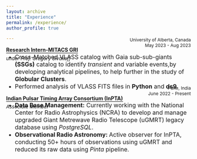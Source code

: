 ```yaml
---
layout: archive
title: "Experience"
permalink: /experience/
author_profile: true

---
```

<span style="border-bottom: 1px solid black; display: inline-block; margin-bottom: 0.4em;"><strong>Research Intern-MITACS GRI</strong></span>  
*<font size="2">under Prof. Gregory Sivakoff </font>*
<div style="text-align: right;margin-top: -80px;"><span style="font-size: 12px;">University of Alberta, Canada</span></div>
<div style="text-align: right;margin-top: 0px;"><span style="font-size: 12px;">May 2023 - Aug 2023</span></div>


  * <font size="3">Cross-Matched VLASS catalog with Gaia sub-sub-giants <strong>(SSGs)</strong> catalog to identify <em>transient</em> and variable events,by developing analytical pipelines, to help further in the study of <strong>Globular Clusters</strong>.</font>
  * <font size="3">Performed analysis of VLASS FITS files in <strong>Python</strong> and <strong>ds9</strong>.</font>
  


<span style="border-bottom: 1px solid black; display: inline-block; margin-bottom: 0.4em;"><strong>Indian Pulsar Timing Array Consortium (InPTA)</strong></span>  
*<font size="2">Associate Member</font>*
<div style="text-align: right;margin-top: -80px;"><span style="font-size: 12px;">Pune, India</span></div>
<div style="text-align: right;margin-top: 0px;"><span style="font-size: 12px;">June 2022 - Present</span></div>

  
  * <font size="3"><strong>Data Base Management:</strong> Currently working with the National Center for Radio Astrophysics (NCRA) to develop
and manage upgraded Giant Metrewave Radio Telescope (uGMRT) legacy database using <em>PostgreSQL</em>.</font>
  * <font size="3"><strong>Observational Radio Astronomy: </strong>Active observer for InPTA, conducting 50+ hours of observations using
uGMRT and reduced its raw data using <em>Pinta</em> pipeline.</font>
 
 



